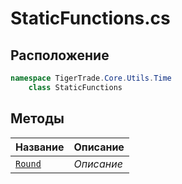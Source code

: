
# StaticFunctions.cs
## Расположение
```csharp
namespace TigerTrade.Core.Utils.Time  
    class StaticFunctions
```

## Методы
| Название | Описание |
| --- | --- |
| [`Round`](./Методы/Round.md) | *Описание* |
